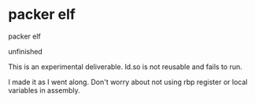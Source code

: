# packer elf
packer elf

unfinished

This is an experimental deliverable.
ld.so is not reusable and fails to run.

I made it as I went along.
Don't worry about not using rbp register or local variables in assembly.


